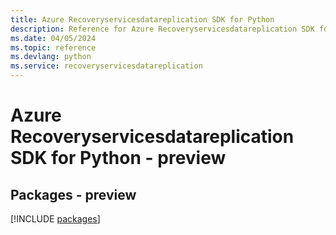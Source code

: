 ```yaml
---
title: Azure Recoveryservicesdatareplication SDK for Python
description: Reference for Azure Recoveryservicesdatareplication SDK for Python
ms.date: 04/05/2024
ms.topic: reference
ms.devlang: python
ms.service: recoveryservicesdatareplication
---
```

# Azure Recoveryservicesdatareplication SDK for Python - preview
## Packages - preview
[!INCLUDE [packages](recoveryservicesdatareplication-index.md)]